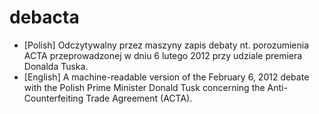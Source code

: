 debacta
========

* [Polish] Odczytywalny przez maszyny zapis debaty nt. porozumienia ACTA  przeprowadzonej w dniu 6 lutego 2012 przy udziale premiera Donalda Tuska. 
* [English] A machine-readable version of the February 6, 2012 debate with the Polish Prime Minister Donald Tusk concerning the Anti-Counterfeiting Trade Agreement (ACTA).
